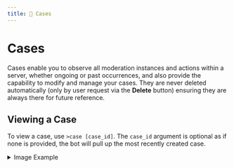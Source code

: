 ```yaml
---
title: 📁 Cases
---
```

# Cases

Cases enable you to observe all moderation instances and actions within a server, whether ongoing or past occurrences, and also provide the capability to modify and manage your cases. They are never deleted automatically (only by user request via the **Delete** button) ensuring they are always there for future reference.

## Viewing a Case
To view a case, use `>case [case_id]`. The `case_id` argument is optional as if none is provided, the bot will pull up the most recently created case.

<details className="customdetails">
  <summary>Image Example</summary>
  
  ![](/img/case_details.png)
</details>